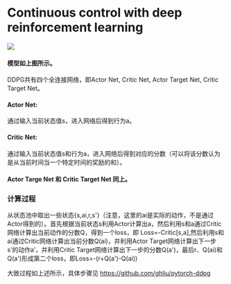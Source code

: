 # Continuous control with deep reinforcement learning

![](C:\Users\我的电脑\AppData\Roaming\Typora\typora-user-images\image-20230412211938984.png)

#### 模型如上图所示。

DDPG共有四个全连接网络，即Actor Net, Critic Net, Actor Target Net, Critic Target Net。

#### Actor Net:

通过输入当前状态值s，进入网络后得到行为a。

#### Critic Net:

通过输入当前状态值s和行为a，进入网络后得到对应的分数（可以将该分数认为是从当前时间当一个特定时间的奖励的和）。

#### Actor Targe Net 和 Critic Target Net 同上。

### 计算过程

从状态池中取出一些状态{s,ai,r,s'}（注意，这里的ai是实际的动作，不是通过Actor得到的）。首先根据当前状态s利用Actor计算出a，然后利用s和a通过Critic网络计算出当前动作的分数Q，得到一个loss，即 Loss=-Critic[s,a],然后利用s和ai通过Critic网络计算出当前分数Q(ai)，并利用Actor Target网络计算出下一步s'的动作a’，并利用Critic Target网络计算出下一步的分数Q(a')，最后r、Q(ai)和Q(a')形成第二个loss，即Loss=-(r+Q(a')-Q(ai))

大致过程如上述所示，具体步骤见
https://github.com/ghliu/pytorch-ddpg
